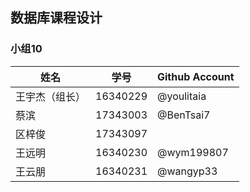 ## 数据库课程设计

### 小组10
|姓名|学号|Github Account|
|--|--|--|
|王宇杰（组长）|16340229|@youlitaia|
|蔡滨	|17343003|@BenTsai7|
|区梓俊|17343097||
|王远明|16340230|@wym199807|
|王云朋|16340231|@wangyp33|